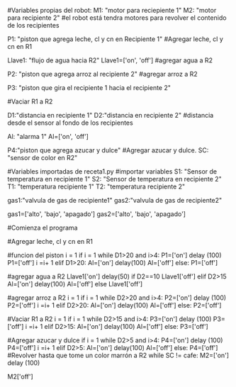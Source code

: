 #Variables propias del robot: 
M1: "motor para reciepiente 1"
M2: "motor para recipiente 2"
#el robot está tendra motores para revolver el contenido de los recipientes

P1: "piston que agrega  leche, cl y cn en Recipiente 1"
#Agregar leche, cl y cn en R1

Llave1: "flujo de agua hacia R2"
Llave1=['on', 'off']
#agregar agua a R2

P2: "piston que agrega arroz al recipiente 2"
#agregar arroz a R2

P3: "piston que gira el recipiente 1 hacia el recipiente 2"

#Vaciar R1 a R2

D1:"distancia en recipiente 1"
D2:"distancia en recipiente 2"
#distancia desde el sensor al fondo de los recipientes

Al: "alarma 1"
Al=['on', 'off']

P4:"piston que agrega azucar y dulce"
#Agregar azucar y dulce. 
SC: "sensor de color en R2"

#Variables importadas de receta1.py
#importar variables
S1: "Sensor de temperatura en recipiente 1"
S2: "Sensor de temperatura en recipiente 2"
T1: "temperatura recipiente 1"
T2: "temperatura recipiente 2"

gas1:"valvula de gas de recipiente1"
gas2:"valvula de gas de recipiente2"


gas1=['alto', 'bajo', 'apagado']
gas2=['alto', 'bajo', 'apagado']

#Comienza el programa

#Agregar leche, cl y cn en R1


#funcion del piston 
 i = 1
 if  i = 1
while  D1>20 and i>4:
   P1=['on']
delay (100)
P1=['off']
  i =i+ 1
elif D1>20:
 Al=['on']
 delay(100)
 Al=['off']
else:
 P1=['off']

#agregar agua a R2
Llave1['on']
delay(50)
if D2==10
Llave1['off']
elif  D2>15
 Al=['on']
 delay(100)
 Al=['off']
 else 
 Llave1['off']


#agregar arroz a R2
 i = 1
if  i = 1
while  D2>20 and i>4:
   P2=['on']
delay (100)
P2=['off']
  i =i+ 1
elif D2>20:
 Al=['on']
 delay(100)
 Al=['off']
else:
 P2=['off']

 #Vaciar R1 a R2
  i = 1
 if  i = 1
while  D2>15 and i>4:
   P3=['on']
delay (100)
P3=['off']
  i =i+ 1
elif D2>15:
 Al=['on']
 delay(100)
 Al=['off']
else:
 P3=['off']

#Agregar azucar y dulce 
 if  i = 1
while  D2>5 and i>4:
   P4=['on']
delay (100)
P4=['off']
  i =i+ 1
elif D2>5:
 Al=['on']
 delay(100)
 Al=['off']
else:
 P4=['off']
 #Revolver hasta que tome un color marrón a R2
while SC != cafe:
    M2=['on']
    delay (100)

M2['off']

